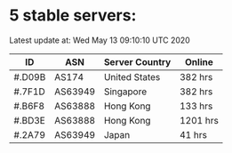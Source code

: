 # 5 stable servers:

Latest update at: Wed May 13 09:10:10 UTC 2020

| ID | ASN | Server Country | Online |
| -- | --- | -------------- | ------ |
| #.D09B | AS174 | United States | 382 hrs |
| #.7F1D | AS63949 | Singapore | 382 hrs |
| #.B6F8 | AS63888 | Hong Kong | 133 hrs |
| #.BD3E | AS63888 | Hong Kong | 1201 hrs |
| #.2A79 | AS63949 | Japan | 41 hrs |

